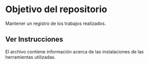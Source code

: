 # Objetivo del repositorio

Mantener un registro de los trabajos realizados.

## Ver Instrucciones

El archivo contiene información acerca de las instalaciones de las herramientas utilizadas.